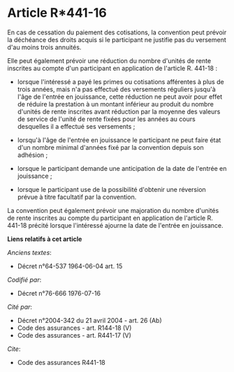 # Article R*441-16

En cas de cessation du paiement des cotisations, la convention peut prévoir la déchéance des droits acquis si le participant
ne justifie pas du versement d'au moins trois annuités.

Elle peut également prévoir une réduction du nombre d'unités de rente inscrites au compte d'un participant en application de
l'article R. 441-18 :

- lorsque l'intéressé a payé les primes ou cotisations afférentes à plus de trois années, mais n'a pas effectué des
versements réguliers jusqu'à l'âge de l'entrée en jouissance, cette réduction ne peut avoir pour effet de réduire la
prestation à un montant inférieur au produit du nombre d'unités de rente inscrites avant réduction par la moyenne des valeurs
de service de l'unité de rente fixées pour les années au cours desquelles il a effectué ses versements ;

- lorsqu'à l'âge de l'entrée en jouissance le participant ne peut faire état d'un nombre minimal d'années fixé par la
convention depuis son adhésion ;

- lorsque le participant demande une anticipation de la date de l'entrée en jouissance ;

- lorsque le participant use de la possibilité d'obtenir une réversion prévue à titre facultatif par la convention.

La convention peut également prévoir une majoration du nombre d'unités de rente inscrites au compte du participant en
application de l'article R. 441-18 précité lorsque l'intéressé ajourne la date de l'entrée en jouissance.

**Liens relatifs à cet article**

_Anciens textes_:

  - Décret n°64-537 1964-06-04 art. 15

_Codifié par_:

  - Décret n°76-666 1976-07-16

_Cité par_:

  - Décret n°2004-342 du 21 avril 2004 - art. 26 (Ab)
  - Code des assurances - art. R144-18 (V)
  - Code des assurances - art. R441-17 (V)

_Cite_:

  - Code des assurances R441-18
